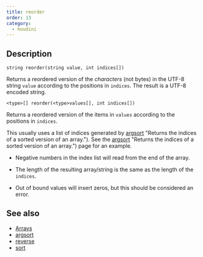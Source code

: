 ```yaml
---
title: reorder
order: 13
category:
  - houdini
---
```


## Description

`string reorder(string value, int indices[])`

Returns a reordered version of the _characters_ (not bytes) in the UTF-8
string `value` according to the positions in `indices`. The result is a UTF-8
encoded string.

`<type>[] reorder(<type>values[], int indices[])`

Returns a reordered version of the items in `values` according to the
positions in `indices`.

This usually uses a list of indices generated by [argsort](argsort.html) "Returns the indices of a sorted version of an array."). See the
[argsort](argsort.html) "Returns the indices of a sorted version of an array.")
page for an example.

- Negative numbers in the index list will read from the end of the array.

- The length of the resulting array/string is the same as the length of the `indices`.

- Out of bound values will insert zeros, but this should be considered an error.

## See also

- [Arrays](../arrays.html)
- [argsort](argsort.html)
- [reverse](reverse.html)
- [sort](sort.html)
